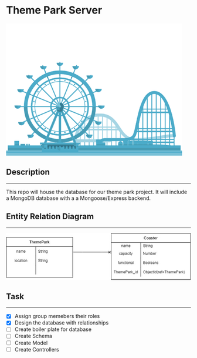 # Theme Park Server

![Theme parkimage](/assets/GTY.gif)

## Description
***

This repo will house the database for our theme park project. It will include a MongoDB database with a a Mongoose/Express backend.

## Entity Relation Diagram
***

![ERD](/assets/Theme%20Park%20ERD.jpg) 

## Task
***
- [x] Assign group memebers their roles
- [x] Design the database with relationships
- [ ] Create boiler plate for database
- [ ] Create Schema
- [ ] Create Model
- [ ] Create Controllers